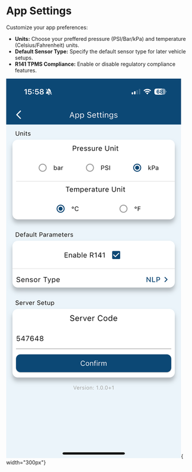 
# App Settings

Customize your app preferences:

- **Units:** Choose your preffered pressure (PSI/Bar/kPa) and temperature (Celsius/Fahrenheit) units.
- **Default Sensor Type:** Specify the default sensor type for later vehicle setups.
- **R141 TPMS Compliance:** Enable or disable regulatory compliance features.

![App Screenshot](images/appSettings_menu.PNG){ width="300px"}
